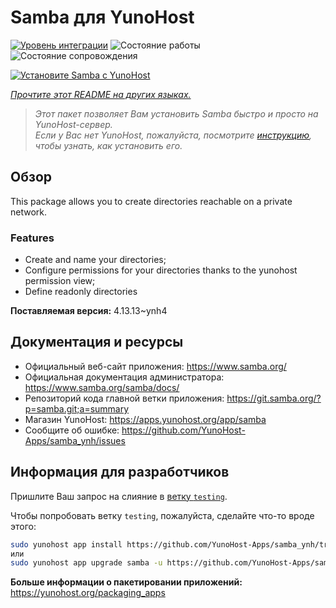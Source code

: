 <!--
Важно: этот README был автоматически сгенерирован <https://github.com/YunoHost/apps/tree/master/tools/readme_generator>
Он НЕ ДОЛЖЕН редактироваться вручную.
-->

# Samba для YunoHost

[![Уровень интеграции](https://apps.yunohost.org/badge/integration/samba)](https://ci-apps.yunohost.org/ci/apps/samba/)
![Состояние работы](https://apps.yunohost.org/badge/state/samba)
![Состояние сопровождения](https://apps.yunohost.org/badge/maintained/samba)

[![Установите Samba с YunoHost](https://install-app.yunohost.org/install-with-yunohost.svg)](https://install-app.yunohost.org/?app=samba)

*[Прочтите этот README на других языках.](./ALL_README.md)*

> *Этот пакет позволяет Вам установить Samba быстро и просто на YunoHost-сервер.*  
> *Если у Вас нет YunoHost, пожалуйста, посмотрите [инструкцию](https://yunohost.org/install), чтобы узнать, как установить его.*

## Обзор

This package allows you to create directories reachable on a private network.

### Features

- Create and name your directories;
- Configure permissions for your directories thanks to the yunohost permission view;
- Define readonly directories


**Поставляемая версия:** 4.13.13~ynh4

## Документация и ресурсы

- Официальный веб-сайт приложения: <https://www.samba.org/>
- Официальная документация администратора: <https://www.samba.org/samba/docs/>
- Репозиторий кода главной ветки приложения: <https://git.samba.org/?p=samba.git;a=summary>
- Магазин YunoHost: <https://apps.yunohost.org/app/samba>
- Сообщите об ошибке: <https://github.com/YunoHost-Apps/samba_ynh/issues>

## Информация для разработчиков

Пришлите Ваш запрос на слияние в [ветку `testing`](https://github.com/YunoHost-Apps/samba_ynh/tree/testing).

Чтобы попробовать ветку `testing`, пожалуйста, сделайте что-то вроде этого:

```bash
sudo yunohost app install https://github.com/YunoHost-Apps/samba_ynh/tree/testing --debug
или
sudo yunohost app upgrade samba -u https://github.com/YunoHost-Apps/samba_ynh/tree/testing --debug
```

**Больше информации о пакетировании приложений:** <https://yunohost.org/packaging_apps>
